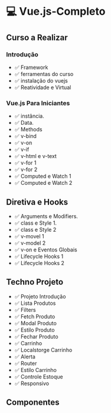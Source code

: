 # :computer: Vue.js-Completo #
## Curso a Realizar 

### Introdução
- :white_check_mark: Framework
- :white_check_mark: ferramentas do curso
- :white_check_mark: instalação do vuejs
- :white_check_mark: Reatividade e Virtual


### Vue.js Para Iniciantes
- :white_check_mark: instância.
- :white_check_mark: Data.
- :white_check_mark: Methods
- :white_check_mark: v-bind
- :white_check_mark: v-on
- :white_check_mark: v-if
- :white_check_mark: v-html e v-text
- :white_check_mark: v-for 1
- :white_check_mark: v-for 2
- :white_check_mark: Computed e Watch 1
- :white_check_mark: Computed e Watch 2

## Diretiva e Hooks
- :white_check_mark: Arguments e Modifiers.
- :white_check_mark: class e Style 1.
- :white_check_mark: class e Style 2
- :white_check_mark: v-movel 1
- :white_check_mark: v-model 2
- :white_check_mark: v-on e Eventos Globais
- :white_check_mark: Lifecycle Hooks 1
- :white_check_mark: Lifecycle Hooks 2

## Techno Projeto
- :white_check_mark: Projeto Introdução
- :white_check_mark: Lista Produtos
- :white_check_mark: Filters
- :white_check_mark: Fetch Produto
- :white_check_mark: Modal Produto
- :white_check_mark: Estilo Produto
- :white_check_mark: Fechar Produto
- :white_check_mark: Carrinho
- :white_check_mark: Localstorge Carrinho
- :white_check_mark: Alerta
- :white_check_mark: Router
- :white_check_mark: Estilo Carrinho
- :white_check_mark: Controle Estoque
- :white_check_mark: Responsivo
## Componentes




